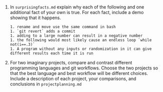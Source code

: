 ```{index} surprisingfacts.md
```
```{index} projectplanning.md
```
1. In `surprisingfacts.md` explain why each of the following and one additional fact of your own is true. For each fact, include a demo showing that it happens.

    ```
    1. rename and move use the same command in bash
    1. `git revert` adds a commit
    1. adding to a large number can result in a negative number
    1. the following would most likely cause an endless loop `while not(i==.3)`
    1. A program without any inputs or randomization in it can give different results each time it is run
    ```
1. For two imaginary projects, compare and contrast different programming languages and git workflows. Choose the two projects so that the best language and best workflow will be different choices. Include a description of each project, your comparisons, and conclusions in `projectplanning.md`
